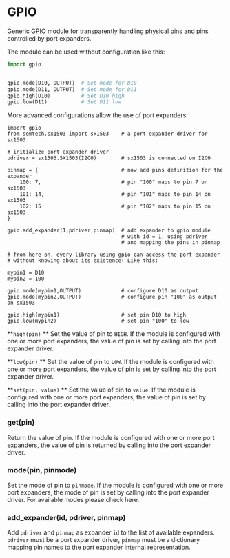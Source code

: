 <!-- module: gpio -->
# GPIO

Generic GPIO module for transparently handling physical pins and pins controlled by port expanders.

The module can be used without configuration like this:

```py
import gpio


gpio.mode(D10, OUTPUT)  # Set mode for D10
gpio.mode(D11, OUTPUT)  # Set mode for D11
gpio.high(D10)          # Set D10 high
gpio.low(D11)           # Set D11 low
```

More advanced configurations allow the use of port expanders:

```
import gpio
from semtech.sx1503 import sx1503    # a port expander driver for sx1503

# initialize port expander driver
pdriver = sx1503.SX1503(I2C0)        # sx1503 is connected on I2C0

pinmap = {                           # now add pins definition for the expander
    100: 7,                          # pin "100" maps to pin 7 on sx1503
    101: 14,                         # pin "101" maps to pin 14 on sx1503
    102: 15                          # pin "102" maps to pin 15 on sx1503
}

gpio.add_expander(1,pdriver,pinmap)  # add expander to gpio module
                                     # with id = 1, using pdriver
                                     # and mapping the pins in pinmap

# from here on, every library using gpio can access the port expander
# without knowing about its existence! Like this:

mypin1 = D10
mypin2 = 100

gpio.mode(mypin1,OUTPUT)             # configure D10 as output
gpio.mode(mypin2,OUTPUT)             # configure pin "100" as output on sx1503

gpio.high(mypin1)                    # set pin D10 to high
gpio.low(mypin2)                     # set pin "100" to low
```


**`high(pin)` **
Set the value of pin to `HIGH`. If the module is configured with one or more port expanders, the value of
pin is set by calling into the port expander driver.


**`low(pin)` **
Set the value of pin to `LOW`. If the module is configured with one or more port expanders, the value of
pin is set by calling into the port expander driver.


**`set(pin, value)` **
Set the value of pin to `value`. If the module is configured with one or more port expanders, the value of
pin is set by calling into the port expander driver.


### get(pin)
Return the value of pin. If the module is configured with one or more port expanders, the value of
pin is returned by calling into the port expander driver.


### mode(pin, pinmode)
Set the mode of pin to `pinmode`. If the module is configured with one or more port expanders, the mode of
pin is set by calling into the port expander driver.
For available modes please check  here.


### add_expander(id, pdriver, pinmap)
Add `pdriver` and `pinmap` as expander `id` to the list of available expanders.
`pdriver` must be a port expander driver, `pinmap` must be a dictionary mapping pin names
to the port expander internal representation.
<!--stackedit_data:
eyJoaXN0b3J5IjpbLTEyODczNjA3NzRdfQ==
-->